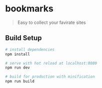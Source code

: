 # bookmarks

> Easy to collect your favirate sites

## Build Setup

``` bash
# install dependencies
npm install

# serve with hot reload at localhost:8080
npm run dev

# build for production with minification
npm run build
```

